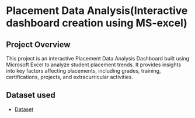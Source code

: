 # Placement Data Analysis(Interactive dashboard creation using MS-excel)
## Project Overview
This project is an interactive Placement Data Analysis Dashboard built using Microsoft Excel to analyze student placement trends. It provides insights into key factors affecting placements, including grades, training, certifications, projects, and extracurricular activities.
## Dataset used
- <a href="https://github.com/rupadhande/Data-Analyst-Dashboard/blob/main/placement%20data%20analysys.xlsx">Dataset</a>

